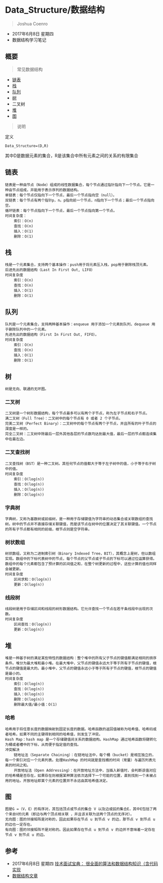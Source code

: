 # Data_Structure/数据结构
> Joshua Coenro
- 2017年6月8日 星期四
- 数据结构学习笔记


## 概要
> 常见数据结构

- [链表](#link_list_menu)
- [栈](#stack_menu)
- [队列](#queue_menu)
- [树](#tree_menu)
- 二叉树
- [堆](#heap_menu)
- [图](#graph_menu)

> 说明

定义

`
    Data_Structure=(D,R)
`

其中D是数据元素的集合，R是该集合中所有元素之间的关系的有限集合

## <span id="link_list_menu">链表</span>

    链表是一种由节点（Node）组成的线性数据集合，每个节点通过指针指向下一个节点。它是一种由节点组成，并能用于表示序列的数据结构。
    单链表：每个节点仅指向下一个节点，最后一个节点指向空（null）。
    双链表：每个节点有两个指针p，n。p指向前一个节点，n指向下一个节点；最后一个节点指向空。
    循环链表：每个节点指向下一个节点，最后一个节点指向第一个节点。
    时间复杂度：
        索引：O(n)
        查找：O(n)
        插入：O(1)
        删除：O(1)


## <span id="stack_menu">栈</span>

    栈是一个元素集合，支持两个基本操作：push用于将元素压入栈，pop用于删除栈顶元素。
    后进先出的数据结构（Last In First Out, LIFO）
    时间复杂度
        索引：O(n)
        查找：O(n)
        插入：O(1)
        删除：O(1)

## <span id="queue_menu">队列</span>

    
    队列是一个元素集合，支持两种基本操作：enqueue 用于添加一个元素到队列，dequeue 用于删除队列中的一个元素。
    先进先出的数据结构（First In First Out, FIFO）。
    时间复杂度
        索引：O(n)
        查找：O(n)
        插入：O(1)
        删除：O(1)

## <span id="tree_menu">树</span>
    树是无向、联通的无环图。

### 二叉树

    二叉树是一个树形数据结构，每个节点最多可以有两个子节点，称为左子节点和右子节点。
    满二叉树（Full Tree）：二叉树中的每个节点有 0 或者 2 个子节点。
    完美二叉树（Perfect Binary）：二叉树中的每个节点有两个子节点，并且所有的叶子节点的深度是一样的。
    完全二叉树：二叉树中除最后一层外其他各层的节点数均达到最大值，最后一层的节点都连续集中在最左边。

### 二叉查找树

    二叉查找树（BST）是一种二叉树。其任何节点的值都大于等于左子树中的值，小于等于右子树中的值。
    时间复杂度
        索引：O(log(n))
        查找：O(log(n))
        插入：O(log(n))
        删除：O(log(n))

### 字典树

    字典树，又称为基数树或前缀树，是一种用于存储键值为字符串的动态集合或关联数组的查找树。树中的节点并不直接存储关联键值，而是该节点在树中的位置决定了其关联键值。一个节点的所有子节点都有相同的前缀，根节点则是空字符串。

### 树状数组

    树状数组，又称为二进制索引树（Binary Indexed Tree，BIT），其概念上是树，但以数组实现。数组中的下标代表树中的节点，每个节点的父节点或子节点的下标可以通过位运算获得。数组中的每个元素都包含了预计算的区间值之和，在整个树更新的过程中，这些计算的值也同样会被更新。
    时间复杂度
        区间求和：O(log(n))
        更新：O(log(n))

### 线段树

    线段树是用于存储区间和线段的树形数据结构。它允许查找一个节点在若干条线段中出现的次数。
    时间复杂度
        区间查找：O(log(n))
        更新：O(log(n))


## <span id="heap_menu">堆</span>

    堆是一种基于树的满足某些特性的数据结构：整个堆中的所有父子节点的键值都满足相同的排序条件。堆分为最大堆和最小堆。在最大堆中，父节点的键值永远大于等于所有子节点的键值，根节点的键值是最大的。最小堆中，父节点的键值永远小于等于所有子节点的键值，根节点的键值是最小的。
    时间复杂度
        索引：O(log(n))
        查找：O(log(n))
        插入：O(log(n))
        删除：O(log(n))
        删除最大值/最小值：O(1)


### 哈希

    哈希用于将任意长度的数据映射到固定长度的数据。哈希函数的返回值被称为哈希值、哈希码或者哈希。如果不同的主键得到相同的哈希值，则发生了冲突。
    Hash Map：hash map 是一个存储键值间关系的数据结构。HashMap 通过哈希函数将键转化为桶或者槽中的下标，从而便于指定值的查找。
    冲突解决
        链地址法（Separate Chaining）：在链地址法中，每个桶（bucket）是相互独立的，每一个索引对应一个元素列表。处理HashMap 的时间就是查找桶的时间（常量）与遍历列表元素的时间之和。
        开放地址法（Open Addressing）：在开放地址方法中，当插入新值时，会判断该值对应的哈希桶是否存在，如果存在则根据某种算法依次选择下一个可能的位置，直到找到一个未被占用的地址。开放地址即某个元素的位置并不永远由其哈希值决定。


## <span id="graph_menu">图</span>

    图是G =（V，E）的有序对，其包括顶点或节点的集合 V 以及边或弧的集合E，其中E包括了两个来自V的元素（即边与两个顶点相关联 ，并且该关联为这两个顶点的无序对）。
    无向图：图的邻接矩阵是对称的，因此如果存在节点 u 到节点 v 的边，那节点 v 到节点 u 的边也一定存在。
    有向图：图的邻接矩阵不是对称的。因此如果存在节点 u 到节点 v 的边并不意味着一定存在节点 v 到节点 u 的边。


## 参考
* 2017年6月8日 星期四 [技术面试宝典： 很全面的算法和数据结构知识（含代码实现](http://blog.jobbole.com/110835/)
* [数据结构文章](http://blog.jobbole.com/tag/%E6%95%B0%E6%8D%AE%E7%BB%93%E6%9E%84/)